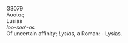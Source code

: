 <body>
  <p>G3079<br>  Λυσίας  <br> Lusias  <br><i>loo-see‘-as </i><br>Of uncertain affinity; <i>Lysias</i>, a Roman: - Lysias.<br></p>
 </body>